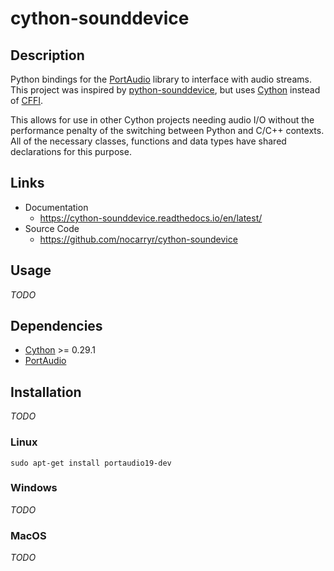 # cython-sounddevice

## Description
Python bindings for the [PortAudio] library to
interface with audio streams.  This project was inspired by [python-sounddevice](https://github.com/spatialaudio/python-sounddevice/), but uses [Cython] instead of
[CFFI](http://cffi.readthedocs.io/).

This allows for use in other Cython projects needing audio I/O without the
performance penalty of the switching between Python and C/C++ contexts.
All of the necessary classes, functions and data types have shared declarations
for this purpose.

## Links

* Documentation
  * https://cython-sounddevice.readthedocs.io/en/latest/
* Source Code
  * https://github.com/nocarryr/cython-soundevice

## Usage

*TODO*

## Dependencies

* [Cython] >= 0.29.1
* [PortAudio]

## Installation

*TODO*

### Linux

`sudo apt-get install portaudio19-dev`

### Windows

*TODO*

### MacOS

*TODO*


[PortAudio]: http://www.portaudio.com/
[Cython]: https://cython.org/

